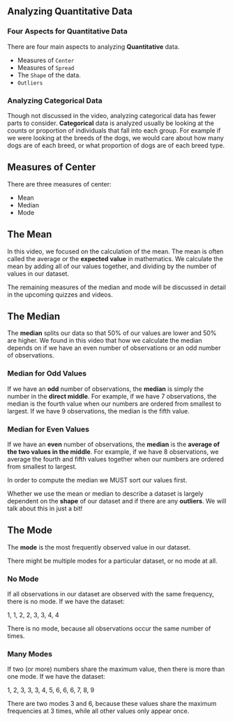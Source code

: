 ## Analyzing Quantitative Data

### Four Aspects for Quantitative Data
There are four main aspects to analyzing **Quantitative** data.

- Measures of `Center`
- Measures of `Spread`
- The `Shape` of the data.
- `Outliers`

### Analyzing Categorical Data

Though not discussed in the video, analyzing categorical data has fewer parts to consider. **Categorical** data is analyzed usually be looking at the counts or proportion of individuals that fall into each group. For example if we were looking at the breeds of the dogs, we would care about how many dogs are of each breed, or what proportion of dogs are of each breed type.

## Measures of Center

There are three measures of center:

- Mean
- Median
- Mode

## The Mean

In this video, we focused on the calculation of the mean. The mean is often called the average or the **expected value** in mathematics. We calculate the mean by adding all of our values together, and dividing by the number of values in our dataset.

The remaining measures of the median and mode will be discussed in detail in the upcoming quizzes and videos.

## The Median
The **median** splits our data so that 50% of our values are lower and 50% are higher. We found in this video that how we calculate the median depends on if we have an even number of observations or an odd number of observations.

### Median for Odd Values

If we have an **odd** number of observations, the **median** is simply the number in the **direct middle**. For example, if we have 7 observations, the median is the fourth value when our numbers are ordered from smallest to largest. If we have 9 observations, the median is the fifth value.

### Median for Even Values

If we have an **even** number of observations, the **median** is the **average of the two values in the middle**. For example, if we have 8 observations, we average the fourth and fifth values together when our numbers are ordered from smallest to largest.

In order to compute the median we MUST sort our values first.

Whether we use the mean or median to describe a dataset is largely dependent on the **shape** of our dataset and if there are any **outliers**. We will talk about this in just a bit!

## The Mode

The **mode** is the most frequently observed value in our dataset.

There might be multiple modes for a particular dataset, or no mode at all.

### No Mode

If all observations in our dataset are observed with the same frequency, there is no mode. If we have the dataset:

1, 1, 2, 2, 3, 3, 4, 4

There is no mode, because all observations occur the same number of times.

### Many Modes

If two (or more) numbers share the maximum value, then there is more than one mode. If we have the dataset:

1, 2, 3, 3, 3, 4, 5, 6, 6, 6, 7, 8, 9

There are two modes 3 and 6, because these values share the maximum frequencies at 3 times, while all other values only appear once.
